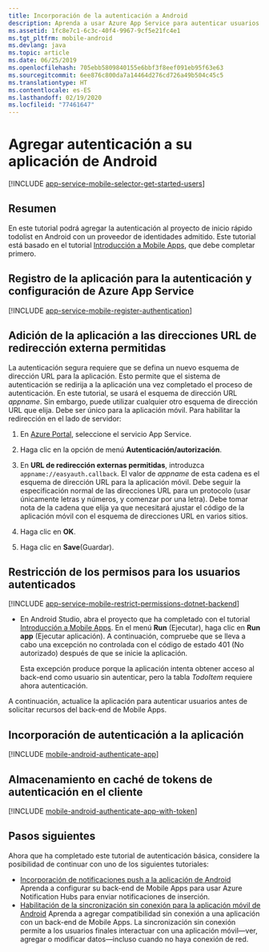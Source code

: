 ```yaml
---
title: Incorporación de la autenticación a Android
description: Aprenda a usar Azure App Service para autenticar usuarios de una aplicación de Android con proveedores de identidades como Google, Facebook, Twitter y Microsoft.
ms.assetid: 1fc8e7c1-6c3c-40f4-9967-9cf5e21fc4e1
ms.tgt_pltfrm: mobile-android
ms.devlang: java
ms.topic: article
ms.date: 06/25/2019
ms.openlocfilehash: 705ebb5809840155e6bbf3f8eef091eb95f63e63
ms.sourcegitcommit: 6ee876c800da7a14464d276cd726a49b504c45c5
ms.translationtype: HT
ms.contentlocale: es-ES
ms.lasthandoff: 02/19/2020
ms.locfileid: "77461647"
---
```

# <a name="add-authentication-to-your-android-app"></a>Agregar autenticación a su aplicación de Android
[!INCLUDE [app-service-mobile-selector-get-started-users](../../includes/app-service-mobile-selector-get-started-users.md)]

## <a name="summary"></a>Resumen
En este tutorial podrá agregar la autenticación al proyecto de inicio rápido todolist en Android con un proveedor de identidades admitido. Este tutorial está basado en el tutorial [Introducción a Mobile Apps], que debe completar primero.

## <a name="register"></a>Registro de la aplicación para la autenticación y configuración de Azure App Service
[!INCLUDE [app-service-mobile-register-authentication](../../includes/app-service-mobile-register-authentication.md)]

## <a name="redirecturl"></a>Adición de la aplicación a las direcciones URL de redirección externa permitidas

La autenticación segura requiere que se defina un nuevo esquema de dirección URL para la aplicación. Esto permite que el sistema de autenticación se redirija a la aplicación una vez completado el proceso de autenticación. En este tutorial, se usará el esquema de dirección URL _appname_. Sin embargo, puede utilizar cualquier otro esquema de dirección URL que elija. Debe ser único para la aplicación móvil. Para habilitar la redirección en el lado de servidor:

1. En [Azure Portal], seleccione el servicio App Service.

2. Haga clic en la opción de menú **Autenticación/autorización**.

3. En **URL de redirección externas permitidas**, introduzca `appname://easyauth.callback`.  El valor de _appname_ de esta cadena es el esquema de dirección URL para la aplicación móvil.  Debe seguir la especificación normal de las direcciones URL para un protocolo (usar únicamente letras y números, y comenzar por una letra).  Debe tomar nota de la cadena que elija ya que necesitará ajustar el código de la aplicación móvil con el esquema de direcciones URL en varios sitios.

4. Haga clic en **OK**.

5. Haga clic en **Save**(Guardar).

## <a name="permissions"></a>Restricción de los permisos para los usuarios autenticados
[!INCLUDE [app-service-mobile-restrict-permissions-dotnet-backend](../../includes/app-service-mobile-restrict-permissions-dotnet-backend.md)]

* En Android Studio, abra el proyecto que ha completado con el tutorial [Introducción a Mobile Apps]. En el menú **Run** (Ejecutar), haga clic en **Run app** (Ejecutar aplicación). A continuación, compruebe que se lleva a cabo una excepción no controlada con el código de estado 401 (No autorizado) después de que se inicie la aplicación.

     Esta excepción produce porque la aplicación intenta obtener acceso al back-end como usuario sin autenticar, pero la tabla *TodoItem* requiere ahora autenticación.

A continuación, actualice la aplicación para autenticar usuarios antes de solicitar recursos del back-end de Mobile Apps.

## <a name="add-authentication-to-the-app"></a>Incorporación de autenticación a la aplicación
[!INCLUDE [mobile-android-authenticate-app](../../includes/mobile-android-authenticate-app.md)]



## <a name="cache-tokens"></a>Almacenamiento en caché de tokens de autenticación en el cliente
[!INCLUDE [mobile-android-authenticate-app-with-token](../../includes/mobile-android-authenticate-app-with-token.md)]

## <a name="next-steps"></a>Pasos siguientes
Ahora que ha completado este tutorial de autenticación básica, considere la posibilidad de continuar con uno de los siguientes tutoriales:

* [Incorporación de notificaciones push a la aplicación de Android](app-service-mobile-android-get-started-push.md)
  Aprenda a configurar su back-end de Mobile Apps para usar Azure Notification Hubs para enviar notificaciones de inserción.
* [Habilitación de la sincronización sin conexión para la aplicación móvil de Android](app-service-mobile-android-get-started-offline-data.md)
  Aprenda a agregar compatibilidad sin conexión a una aplicación con un back-end de Mobile Apps. La sincronización sin conexión permite a los usuarios finales interactuar con una aplicación móvil&mdash;ver, agregar o modificar datos&mdash;incluso cuando no haya conexión de red.

<!-- Anchors. -->
[Register your app for authentication and configure Mobile Services]: #register
[Restrict table permissions to authenticated users]: #permissions
[Add authentication to the app]: #add-authentication
[Store authentication tokens on the client]: #cache-tokens
[Refresh expired tokens]: #refresh-tokens
[Next Steps]:#next-steps


<!-- URLs. -->
[Introducción a Mobile Apps]: app-service-mobile-android-get-started.md
[Azure Portal]: https://portal.azure.com/
